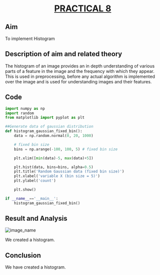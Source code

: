 # <center><u>PRACTICAL 8</u></center> #
## Aim ##
To implement Histogram

## Description of aim and related theory ##
The histogram of an image provides an in depth understanding of various parts of a feature in the image and the frequency with which they appear. This is used in preprocessing, before any actual algorithm is implemented over the image and is used for understanding images and their features.

## Code ##
```python
import numpy as np
import random
from matplotlib import pyplot as plt

##Generate data of gaussian distribution
def histogram_gaussian_fixed_bin():
    data = np.random.normal(0, 20, 1000) 

    # fixed bin size
    bins = np.arange(-100, 100, 5) # fixed bin size

    plt.xlim([min(data)-5, max(data)+5])

    plt.hist(data, bins=bins, alpha=0.5)
    plt.title('Random Gaussian data (fixed bin size)')
    plt.xlabel('variable X (bin size = 5)')
    plt.ylabel('count')

    plt.show()

if __name__=='__main__':
    histogram_gaussian_fixed_bin()
```
## Result and Analysis ##
![image_name](/hist.png)

We created a histogram.
## Conclusion ##
We have created a histogram.